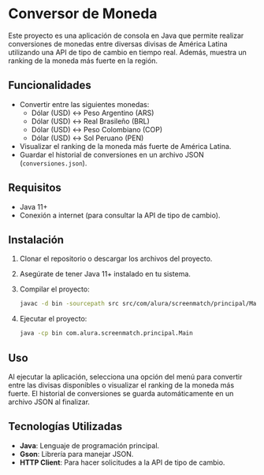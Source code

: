 
# Conversor de Moneda

Este proyecto es una aplicación de consola en Java que permite realizar conversiones de monedas entre diversas divisas de América Latina utilizando una API de tipo de cambio en tiempo real. Además, muestra un ranking de la moneda más fuerte en la región.

## Funcionalidades

- Convertir entre las siguientes monedas:
  - Dólar (USD) ↔ Peso Argentino (ARS)
  - Dólar (USD) ↔ Real Brasileño (BRL)
  - Dólar (USD) ↔ Peso Colombiano (COP)
  - Dólar (USD) ↔ Sol Peruano (PEN)
- Visualizar el ranking de la moneda más fuerte de América Latina.
- Guardar el historial de conversiones en un archivo JSON (`conversiones.json`).

## Requisitos

- Java 11+
- Conexión a internet (para consultar la API de tipo de cambio).

## Instalación

1. Clonar el repositorio o descargar los archivos del proyecto.
2. Asegúrate de tener Java 11+ instalado en tu sistema.
3. Compilar el proyecto:

   ```bash
   javac -d bin -sourcepath src src/com/alura/screenmatch/principal/Main.java
   ```

4. Ejecutar el proyecto:

   ```bash
   java -cp bin com.alura.screenmatch.principal.Main
   ```

## Uso

Al ejecutar la aplicación, selecciona una opción del menú para convertir entre las divisas disponibles o visualizar el ranking de la moneda más fuerte. El historial de conversiones se guarda automáticamente en un archivo JSON al finalizar.

## Tecnologías Utilizadas

- **Java**: Lenguaje de programación principal.
- **Gson**: Librería para manejar JSON.
- **HTTP Client**: Para hacer solicitudes a la API de tipo de cambio.
